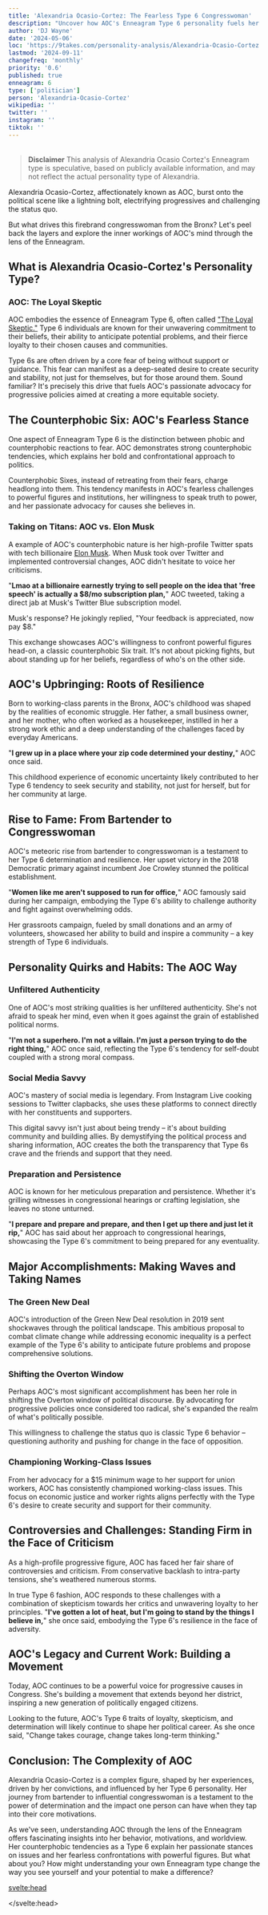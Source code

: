 ```yaml
---
title: 'Alexandria Ocasio-Cortez: The Fearless Type 6 Congresswoman'
description: "Uncover how AOC's Enneagram Type 6 personality fuels her bold politics. From Bronx bartender to Congress, explore the mind behind the movement."
author: 'DJ Wayne'
date: '2024-05-06'
loc: 'https://9takes.com/personality-analysis/Alexandria-Ocasio-Cortez'
lastmod: '2024-09-11'
changefreq: 'monthly'
priority: '0.6'
published: true
enneagram: 6
type: ['politician']
person: 'Alexandria-Ocasio-Cortez'
wikipedia: ''
twitter: ''
instagram: ''
tiktok: ''
---
```


<!--
    childhood and upbringing
    first big success
    style habits and quirks that relate to their personality type
    stressful moments in their life and how they handled them
    comfort- moments in their life where they are doing well and killing it

    todo\

Alexandria Ocasio-Cortez (AOC) has been a vocal advocate for addressing climate change. She introduced the Green New Deal resolution in 2019, which aimed to reduce greenhouse gas emissions, create jobs in clean energy, and promote environmental justice.
AOC has worked to protect the rights of immigrants. She has opposed the separation of families at the U.S.-Mexico border and has called for more humane immigration policies.
She has been a strong proponent of affordable healthcare and has advocated for Medicare for All, which would provide universal health coverage to all Americans.
AOC has sought to address income inequality and has supported policies such as raising the minimum wage and increasing taxes on the wealthy to fund social programs.
She has used her platform to engage young people in politics and has encouraged greater civic participation. Her active presence on social media has helped to demystify the political process for many young Americans.

Here are 5 things you might not know about Alexandria Ocasio-Cortez:

Before entering politics, AOC worked as a bartender and waitress to help support her family after her father's death.
She was born in New York City to a Puerto Rican family and grew up in a working-class neighborhood in the Bronx.
AOC attended public schools throughout her childhood and was admitted to Boston University, where she graduated cum laude with a degree in economics and international relations.
As a high school student, she won second prize in the Intel International Science and Engineering Fair for a microbiology research project.
She is the youngest woman ever to serve in the United States Congress, taking office at age 29.
-->
<!-- // keywords:  -->

<script>
	import  PopCard  from "$lib/components/atoms/PopCard.svelte";
</script>

<div
	style="display: flex;
    justify-content: center;
    margin: 1rem 0;
	"
>
	<PopCard
		image={`/types/6s/${'Alexandria-Ocasio-Cortez'}.webp`}
		enneagramType={6}
		showIcon={false}
		displayText="Alexandria Ocasio-Cortez"
		subtext=""
	/>
</div>

> **Disclaimer** This analysis of Alexandria Ocasio Cortez's Enneagram type is speculative, based on publicly available information, and may not reflect the actual personality type of Alexandria.

<p class="firstLetter">Alexandria Ocasio-Cortez, affectionately known as AOC, burst onto the political scene like a lightning bolt, electrifying progressives and challenging the status quo.</p>

But what drives this firebrand congresswoman from the Bronx? Let's peel back the layers and explore the inner workings of AOC's mind through the lens of the Enneagram.

## What is Alexandria Ocasio-Cortez's Personality Type?

### AOC: The Loyal Skeptic

AOC embodies the essence of Enneagram Type 6, often called ["The Loyal Skeptic."](/enneagram-corner/enneagram-type-6) Type 6 individuals are known for their unwavering commitment to their beliefs, their ability to anticipate potential problems, and their fierce loyalty to their chosen causes and communities.

Type 6s are often driven by a core fear of being without support or guidance. This fear can manifest as a deep-seated desire to create security and stability, not just for themselves, but for those around them. Sound familiar? It's precisely this drive that fuels AOC's passionate advocacy for progressive policies aimed at creating a more equitable society.

## The Counterphobic Six: AOC's Fearless Stance

One aspect of Enneagram Type 6 is the distinction between phobic and counterphobic reactions to fear. AOC demonstrates strong counterphobic tendencies, which explains her bold and confrontational approach to politics.

Counterphobic Sixes, instead of retreating from their fears, charge headlong into them. This tendency manifests in AOC's fearless challenges to powerful figures and institutions, her willingness to speak truth to power, and her passionate advocacy for causes she believes in.

### Taking on Titans: AOC vs. Elon Musk

A example of AOC's counterphobic nature is her high-profile Twitter spats with tech billionaire <a href="/personality-analysis/Elon-Musk">Elon Musk</a>. When Musk took over Twitter and implemented controversial changes, AOC didn't hesitate to voice her criticisms.

"**Lmao at a billionaire earnestly trying to sell people on the idea that 'free speech' is actually a $8/mo subscription plan,**" AOC tweeted, taking a direct jab at Musk's Twitter Blue subscription model.

Musk's response? He jokingly replied, "Your feedback is appreciated, now pay $8."

This exchange showcases AOC's willingness to confront powerful figures head-on, a classic counterphobic Six trait. It's not about picking fights, but about standing up for her beliefs, regardless of who's on the other side.

## AOC's Upbringing: Roots of Resilience

Born to working-class parents in the Bronx, AOC's childhood was shaped by the realities of economic struggle. Her father, a small business owner, and her mother, who often worked as a housekeeper, instilled in her a strong work ethic and a deep understanding of the challenges faced by everyday Americans.

"**I grew up in a place where your zip code determined your destiny,**" AOC once said.

This childhood experience of economic uncertainty likely contributed to her Type 6 tendency to seek security and stability, not just for herself, but for her community at large.

## Rise to Fame: From Bartender to Congresswoman

AOC's meteoric rise from bartender to congresswoman is a testament to her Type 6 determination and resilience. Her upset victory in the 2018 Democratic primary against incumbent Joe Crowley stunned the political establishment.

"**Women like me aren't supposed to run for office,**" AOC famously said during her campaign, embodying the Type 6's ability to challenge authority and fight against overwhelming odds.

Her grassroots campaign, fueled by small donations and an army of volunteers, showcased her ability to build and inspire a community – a key strength of Type 6 individuals.

## Personality Quirks and Habits: The AOC Way

### Unfiltered Authenticity

One of AOC's most striking qualities is her unfiltered authenticity. She's not afraid to speak her mind, even when it goes against the grain of established political norms.

"**I'm not a superhero. I'm not a villain. I'm just a person trying to do the right thing,**" AOC once said, reflecting the Type 6's tendency for self-doubt coupled with a strong moral compass.

### Social Media Savvy

AOC's mastery of social media is legendary. From Instagram Live cooking sessions to Twitter clapbacks, she uses these platforms to connect directly with her constituents and supporters.

This digital savvy isn't just about being trendy – it's about building community and building allies. By demystifying the political process and sharing information, AOC creates the both the transparency that Type 6s crave and the friends and support that they need.

### Preparation and Persistence

AOC is known for her meticulous preparation and persistence. Whether it's grilling witnesses in congressional hearings or crafting legislation, she leaves no stone unturned.

"**I prepare and prepare and prepare, and then I get up there and just let it rip,**" AOC has said about her approach to congressional hearings, showcasing the Type 6's commitment to being prepared for any eventuality.

## Major Accomplishments: Making Waves and Taking Names

### The Green New Deal

AOC's introduction of the Green New Deal resolution in 2019 sent shockwaves through the political landscape. This ambitious proposal to combat climate change while addressing economic inequality is a perfect example of the Type 6's ability to anticipate future problems and propose comprehensive solutions.

### Shifting the Overton Window

Perhaps AOC's most significant accomplishment has been her role in shifting the Overton window of political discourse. By advocating for progressive policies once considered too radical, she's expanded the realm of what's politically possible.

This willingness to challenge the status quo is classic Type 6 behavior – questioning authority and pushing for change in the face of opposition.

### Championing Working-Class Issues

From her advocacy for a $15 minimum wage to her support for union workers, AOC has consistently championed working-class issues. This focus on economic justice and worker rights aligns perfectly with the Type 6's desire to create security and support for their community.

## Controversies and Challenges: Standing Firm in the Face of Criticism

As a high-profile progressive figure, AOC has faced her fair share of controversies and criticism. From conservative backlash to intra-party tensions, she's weathered numerous storms.

In true Type 6 fashion, AOC responds to these challenges with a combination of skepticism towards her critics and unwavering loyalty to her principles. "**I've gotten a lot of heat, but I'm going to stand by the things I believe in,**" she once said, embodying the Type 6's resilience in the face of adversity.

## AOC's Legacy and Current Work: Building a Movement

Today, AOC continues to be a powerful voice for progressive causes in Congress. She's building a movement that extends beyond her district, inspiring a new generation of politically engaged citizens.

Looking to the future, AOC's Type 6 traits of loyalty, skepticism, and determination will likely continue to shape her political career. As she once said, "Change takes courage, change takes long-term thinking."

## Conclusion: The Complexity of AOC

Alexandria Ocasio-Cortez is a complex figure, shaped by her experiences, driven by her convictions, and influenced by her Type 6 personality. Her journey from bartender to influential congresswoman is a testament to the power of determination and the impact one person can have when they tap into their core motivations.

As we've seen, understanding AOC through the lens of the Enneagram offers fascinating insights into her behavior, motivations, and worldview. Her counterphobic tendencies as a Type 6 explain her passionate stances on issues and her fearless confrontations with powerful figures. But what about you? How might understanding your own Enneagram type change the way you see yourself and your potential to make a difference?

<svelte:head>

<script type="application/ld+json">
{
  "@context": "http://schema.org",
  "@graph": [
    {
      "@type": "Article",
      "articleBody": "Alexandria Ocasio-Cortez, known as AOC, is a dynamic force in American politics whose personality and actions align closely with Enneagram Type 6, 'The Loyal Skeptic'. This article explores AOC's journey from her Bronx roots to Congress, examining her counterphobic tendencies, her passionate advocacy, and how her Type 6 traits shape her bold political stances and confrontations with powerful figures.",
      "author": {
        "@type": "Person",
        "name": "DJ Wayne",
        "sameAs": ["https://www.instagram.com/djwayne3/", "https://www.youtube.com/@djwayne3", "https://www.linkedin.com/in/davidtwayne/", "https://twitter.com/djwayne3"]
      },
      "dateModified": "2024-09-11",
      "datePublished": "2024-05-06",
      "description": "Uncover how AOC's Enneagram Type 6 personality fuels her bold politics. From Bronx bartender to Congress, explore the mind behind the movement.",
      "headline": "AOC Decoded: The Fearless Type 6 Congresswoman",
      "image": {
        "@type": "ImageObject",
        "height": 900,
        "url": "https://9takes.com/types/6s/Alexandria-Ocasio-Cortez.webp",
        "width": 900
      },
      "mainEntityOfPage": {
        "@id": "https://9takes.com/personality-analysis/Alexandria-Ocasio-Cortez",
        "@type": "WebPage"
      },
      "mentions": {
        "@type": "Person",
        "name": "Alexandria Ocasio-Cortez",
        "sameAs": [
          "https://en.wikipedia.org/wiki/Alexandria_Ocasio-Cortez",
          "https://ocasio-cortez.house.gov/",
          "https://twitter.com/AOC"
        ]
      },
      "publisher": {
        "@type": "Organization",
        "sameAs": ["https://www.instagram.com/9takesdotcom/", "https://twitter.com/9takesdotcom"],
        "logo": {
          "@type": "ImageObject",
          "url": "https://9takes.com/brand/darkRubix.png"
        },
        "name": "9takes"
      }
    },
    {
      "@type": "FAQPage",
      "mainEntity": [
        {
          "@type": "Question",
          "name": "What is Alexandria Ocasio-Cortez's Enneagram type?",
          "acceptedAnswer": {
            "@type": "Answer",
            "text": "Alexandria Ocasio-Cortez is an Enneagram Type 6, also known as 'The Loyal Skeptic'. Type 6s are characterized by their loyalty, skepticism, and ability to anticipate problems. They often have a strong sense of responsibility and a desire to create security for themselves and others."
          }
        },
        {
          "@type": "Question",
          "name": "How does AOC's upbringing reflect her Enneagram Type 6 personality?",
          "acceptedAnswer": {
            "@type": "Answer",
            "text": "AOC's working-class upbringing in the Bronx shaped her Type 6 tendencies. Her experience with economic uncertainty likely contributed to her desire to seek security and stability, not just for herself, but for her community at large. This aligns with the Type 6's focus on creating support systems."
          }
        },
        {
          "@type": "Question",
          "name": "What are some examples of AOC's counterphobic Type 6 tendencies?",
          "acceptedAnswer": {
            "@type": "Answer",
            "text": "AOC demonstrates counterphobic Type 6 tendencies through her fearless challenges to powerful figures, such as her Twitter exchanges with Elon Musk. Her willingness to confront authority and speak truth to power is characteristic of counterphobic Sixes, who charge headlong into their fears rather than retreating from them."
          }
        },
        {
          "@type": "Question",
          "name": "How does AOC's Enneagram Type 6 personality influence her political approach?",
          "acceptedAnswer": {
            "@type": "Answer",
            "text": "AOC's Type 6 personality influences her political approach through her meticulous preparation, her ability to anticipate problems, and her passionate advocacy for progressive causes. Her introduction of the Green New Deal and her focus on economic justice reflect the Type 6's desire to create security and address potential future issues."
          }
        },
        {
          "@type": "Question",
          "name": "How has AOC handled criticism as an Enneagram Type 6?",
          "acceptedAnswer": {
            "@type": "Answer",
            "text": "As a Type 6, AOC responds to criticism with a combination of skepticism towards her critics and unwavering loyalty to her principles. She demonstrates resilience in the face of adversity, standing firm in her beliefs even when faced with intense backlash, which is characteristic of a healthy Type 6."
          }
        }
      ]
    }
  ]
}
</script>

</svelte:head>

<style lang="scss"></style>
